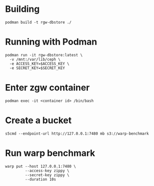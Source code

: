 # Building

```
podman build -t rgw-dbstore ./
```

# Running with Podman

```
podman run -it rgw-dbstore:latest \
  -v /mnt:/var/lib/ceph \
  -e ACCESS_KEY=$ACCESS_KEY \
  -e SECRET_KEY=$SECRET_KEY
```

# Enter zgw container

```
podman exec -it <container id> /bin/bash
```

# Create a bucket
```
s5cmd --endpoint-url http://127.0.0.1:7480 mb s3://warp-benchmark
```

# Run warp benchmark
```
warp put --host 127.0.0.1:7480 \
         --access-key zippy \
         --secret-key zippy \
         --duration 10s
```
